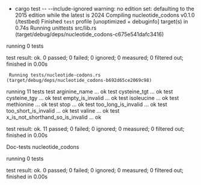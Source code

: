+ cargo test -- --include-ignored
warning: no edition set: defaulting to the 2015 edition while the latest is 2024
   Compiling nucleotide_codons v0.1.0 (/testbed)
    Finished `test` profile [unoptimized + debuginfo] target(s) in 0.74s
     Running unittests src/lib.rs (target/debug/deps/nucleotide_codons-c675e541dafc3416)

running 0 tests

test result: ok. 0 passed; 0 failed; 0 ignored; 0 measured; 0 filtered out; finished in 0.00s

     Running tests/nucleotide-codons.rs (target/debug/deps/nucleotide_codons-b692d65ce2069c98)

running 11 tests
test arginine_name ... ok
test cysteine_tgt ... ok
test cysteine_tgy ... ok
test empty_is_invalid ... ok
test isoleucine ... ok
test methionine ... ok
test stop ... ok
test too_long_is_invalid ... ok
test too_short_is_invalid ... ok
test valine ... ok
test x_is_not_shorthand_so_is_invalid ... ok

test result: ok. 11 passed; 0 failed; 0 ignored; 0 measured; 0 filtered out; finished in 0.00s

   Doc-tests nucleotide_codons

running 0 tests

test result: ok. 0 passed; 0 failed; 0 ignored; 0 measured; 0 filtered out; finished in 0.00s

